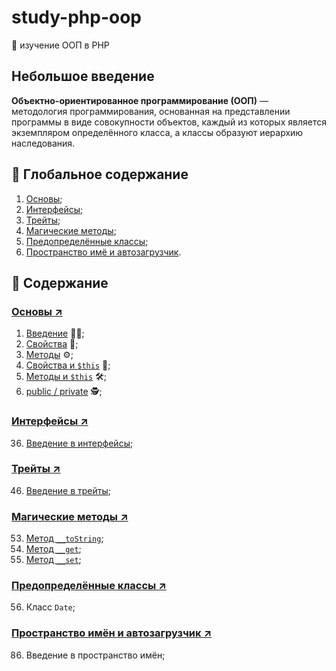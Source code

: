 # study-php-oop
📓 изучение ООП в PHP

## Небольшое введение
**Объектно-ориентированное программирование (ООП)** — методология программирования, основанная на представлении 
программы в виде совокупности объектов, каждый из которых является экземпляром определённого класса, а классы 
образуют иерархию наследования.

## 📁 Глобальное содержание
1. [Основы](#основы-%EF%B8%8F);
2. [Интерфейсы](#интерфейсы-%EF%B8%8F);
3. [Трейты](#трейты-%EF%B8%8F);
4. [Магические методы](#магические-методы-%EF%B8%8F);
5. [Предопределённые классы](https://github.com/kondaaakov/study-php-oop#предопределённые-классы-%EF%B8%8F);
6. [Пространство имё и автозагрузчик](https://github.com/kondaaakov/study-php-oop#пространство-имён-и-автозагрузчик-%EF%B8%8F).

## 📂 Содержание
### [Основы ↗️](https://github.com/kondaaakov/study-php-oop/tree/master/1-basics)
1. [Введение](https://github.com/kondaaakov/study-php-oop/tree/master/1-basics/1-introduction) 👨‍🏫;
2. [Свойства](https://github.com/kondaaakov/study-php-oop/tree/master/1-basics/2-features) 📝;
3. [Методы](https://github.com/kondaaakov/study-php-oop/tree/master/1-basics/3-methods) ⚙️;
4. [Свойства и `$this`](https://github.com/kondaaakov/study-php-oop/tree/master/1-basics/4-featuresAndThis) 🧰;
5. [Методы и `$this`](https://github.com/kondaaakov/study-php-oop/tree/master/1-basics/5-methodsAndThis) 🛠️;
6. [public / private](https://github.com/kondaaakov/study-php-oop/tree/master/1-basics/6-publicAndPrivate) 🕵️;

### [Интерфейсы ↗️](https://github.com/kondaaakov/study-php-oop/tree/master/2-interfaces)
36. [Введение в интерфейсы](https://github.com/kondaaakov/study-php-oop/tree/master/2-interfaces/36-introduction);

### [Трейты ↗️](https://github.com/kondaaakov/study-php-oop/tree/master/3-traits)
46. [Введение в трейты](https://github.com/kondaaakov/study-php-oop/tree/master/3-traits/46-introduction);

### [Магические методы ↗️](/tree/master/4-magics)
53. [Метод `__toString`](https://github.com/kondaaakov/study-php-oop/tree/master/4-magics/53-toString);
54. [Метод `__get`](https://github.com/kondaaakov/study-php-oop/tree/master/4-magics/54-get);
55. [Метод `__set`](https://github.com/kondaaakov/study-php-oop/tree/master/4-magics/55-set);

### [Предопределённые классы ↗️](/tree/master/5-classes)
56. Класс `Date`;

### [Пространство имён и автозагрузчик ↗️](/tree/master/6-namespacesAndAutoloader)
86. Введение в пространство имён;

